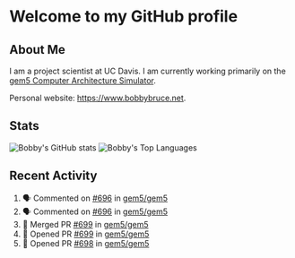 # Welcome to my GitHub profile

## About Me

I am a project scientist at UC Davis. I am currently working primarily on the [gem5 Computer Architecture Simulator](https://github.com/gem5).

Personal website: <https://www.bobbybruce.net>.

## Stats

![Bobby's GitHub stats](https://github-readme-stats.vercel.app/api?username=bobbyrbruce&show_icons=true&theme=responsive&include_all_commits=true&count_private=true&show=reviews&disable_animations=true)
![Bobby's Top Languages ](https://github-readme-stats.vercel.app/api/top-langs/?username=bobbyrbruce&layout=compact&theme=responsive&count_private=true&langs_count=10&disable_animations=true)

## Recent Activity

<!--START_SECTION:activity-->
1. 🗣 Commented on [#696](https://github.com/gem5/gem5/pull/696#issuecomment-1864667618) in [gem5/gem5](https://github.com/gem5/gem5)
2. 🗣 Commented on [#696](https://github.com/gem5/gem5/pull/696#issuecomment-1864638867) in [gem5/gem5](https://github.com/gem5/gem5)
3. 🎉 Merged PR [#699](https://github.com/gem5/gem5/pull/699) in [gem5/gem5](https://github.com/gem5/gem5)
4. 💪 Opened PR [#699](https://github.com/gem5/gem5/pull/699) in [gem5/gem5](https://github.com/gem5/gem5)
5. 💪 Opened PR [#698](https://github.com/gem5/gem5/pull/698) in [gem5/gem5](https://github.com/gem5/gem5)
<!--END_SECTION:activity-->
